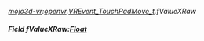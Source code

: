 _[mojo3d-vr](../../modules/mojo3d-vr/mojo3d-vr-module.md):[openvr](openvr:).[VREvent\_TouchPadMove\_t](openvr:openvr-vrevent_touchpadmove_t.md).fValueXRaw_
##### Field fValueXRaw:[Float](../../modules/wonkey/wonkey-types-float.md)
